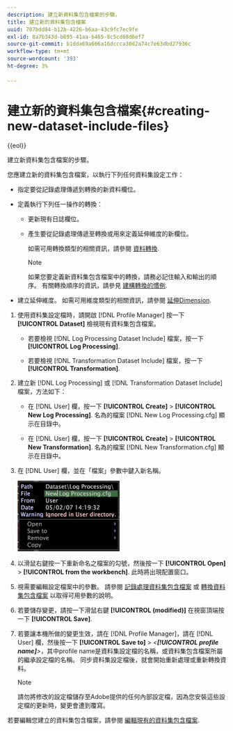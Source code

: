 ```yaml
---
description: 建立新資料集包含檔案的步驟。
title: 建立新的資料集包含檔案
uuid: 707bdd84-b12b-4226-b6aa-43c9fc7ec9fe
exl-id: 8a7b343d-b695-41aa-b465-8c5cd68d6ef7
source-git-commit: b1dda69a606a16dccca30d2a74c7e63dbd27936c
workflow-type: tm+mt
source-wordcount: '393'
ht-degree: 3%

---
```


# 建立新的資料集包含檔案{#creating-new-dataset-include-files}

{{eol}}

建立新資料集包含檔案的步驟。

您應建立新的資料集包含檔案，以執行下列任何資料集設定工作：

* 指定要從記錄處理傳遞到轉換的新資料欄位。
* 定義執行下列任一操作的轉換：

   * 更新現有日誌欄位。
   * 產生要從記錄處理傳遞至轉換或用來定義延伸維度的新欄位。

      如需可用轉換類型的相關資訊，請參閱 [資料轉換](../../../../home/c-dataset-const-proc/c-data-trans/c-abt-transf.md).

      >[!NOTE]
      >
      >如果您要定義新資料集包含檔案中的轉換，請務必記住輸入和輸出的順序。 有關轉換順序的資訊，請參見 [建構轉換的慣例](../../../../home/c-dataset-const-proc/c-data-trans/c-con-transf.md#concept-01998eebb7e347c58255fb442f2613b6).

* 建立延伸維度。 如需可用維度類型的相關資訊，請參閱 [延伸Dimension](../../../../home/c-dataset-const-proc/c-ex-dim/c-abt-ex-dim.md).

1. 使用資料集設定檔時，請開啟 [!DNL Profile Manager] 按一下 **[!UICONTROL Dataset]** 檢視現有資料集包含檔案。

   * 若要檢視 [!DNL Log Processing Dataset Include] 檔案，按一下 **[!UICONTROL Log Processing]**.

   * 若要檢視 [!DNL Transformation Dataset Include] 檔案，按一下 **[!UICONTROL Transformation]**.

1. 建立新 [!DNL Log Processing] 或 [!DNL Transformation Dataset Include] 檔案，方法如下：

   * 在 [!DNL User] 欄，按一下 **[!UICONTROL Create]** > **[!UICONTROL New Log Processing]**. 名為的檔案 [!DNL New Log Processing.cfg] 顯示在目錄中。

   * 在 [!DNL User] 欄，按一下 **[!UICONTROL Create]** > **[!UICONTROL New Transformation]**. 名為的檔案 [!DNL New Transformation.cfg] 顯示在目錄中。

1. 在 [!DNL User] 欄，並在「檔案」參數中鍵入新名稱。

   ![步驟資訊](assets/vis_ProfileManager_RenameFile.png)

1. 以滑鼠右鍵按一下重新命名之檔案的勾號，然後按一下 **[!UICONTROL Open]** > **[!UICONTROL from the workbench]**. 此時將出現配置窗口。
1. 視需要編輯設定檔案中的參數。 請參閱 [記錄處理資料集包含檔案](../../../../home/c-dataset-const-proc/c-dataset-inc-files/c-types-dataset-inc-files/c-log-proc-dataset-inc-files/c-log-proc-dataset-inc-files.md#concept-999475a22519432e98844622ca95b6ab) 或 [轉換資料集包含檔案](../../../../home/c-dataset-const-proc/c-dataset-inc-files/c-types-dataset-inc-files/c-trans-dataset-inc-files.md#concept-c64aa78ed9ce40b8a0f4932c82ff5ace) 以取得可用參數的說明。
1. 若要儲存變更，請按一下滑鼠右鍵 **[!UICONTROL (modified)]** 在視窗頂端按一下 **[!UICONTROL Save]**.
1. 若要讓本機所做的變更生效，請在 [!DNL Profile Manager]，請在 [!DNL User] 欄，然後按一下 **[!UICONTROL Save to]** > *&lt;**[!UICONTROL profile name]**>*，其中profile name是資料集設定檔的名稱，或資料集包含檔案所屬的繼承設定檔的名稱。 同步資料集設定檔後，就會開始重新處理或重新轉換資料。

   >[!NOTE]
   >
   >請勿將修改的設定檔儲存至Adobe提供的任何內部設定檔，因為您安裝這些設定檔的更新時，變更會遭到覆寫。

若要編輯您建立的資料集包含檔案，請參閱 [編輯現有的資料集包含檔案](../../../../home/c-dataset-const-proc/c-dataset-inc-files/c-work-dataset-inc-files/t-edit-ex-dataset-inc-files.md#task-456c04e38ebc425fb35677a6bb6aa077).
